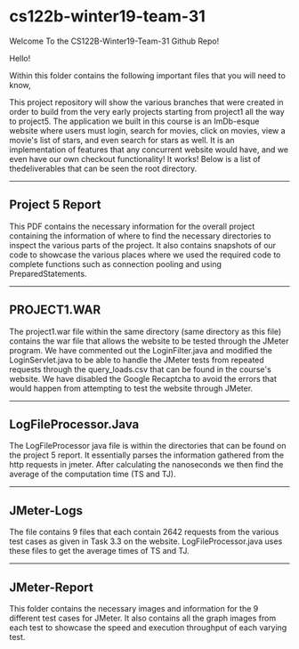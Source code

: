 # cs122b-winter19-team-31

Welcome To the CS122B-Winter19-Team-31 Github Repo!


Hello!

Within this folder contains the following important files that you will need to know,


This project repository will show the various branches that were created in order to build from the very early projects starting from project1 all the way to project5. The application we built in this course is an ImDb-esque website where users must login, search for movies, click on movies, view a movie's list of stars, and even search for stars as well. It is an implementation of features that any concurrent website would have, and we even have our own checkout functionality! It works! Below is a list of thedeliverables that can be seen the root directory.

----------------
Project 5 Report
----------------
This PDF contains the necessary information for the overall project containing the information of where to find the necessary directories to inspect the various parts of the project. It also contains snapshots of our code to showcase the various places where we used the required code to complete functions such as connection pooling and using PreparedStatements.

------------
PROJECT1.WAR
------------
The project1.war file within the same directory (same directory as this file) contains the war file that allows the website to be tested through
the JMeter program. We have commented out the LoginFilter.java and modified the LoginServlet.java to be able to handle the JMeter tests from repeated
requests through the query_loads.csv that can be found in the course's website. We have disabled the Google Recaptcha to avoid the errors that would happen from
attempting to test the website through JMeter.

---------------------
LogFileProcessor.Java
---------------------
The LogFileProcessor java file is within the directories that can be found on the project 5 report. It essentially parses the information
gathered from the http requests in jmeter. After calculating the nanoseconds we then find the average of the computation time (TS and TJ).

-----------
JMeter-Logs
-----------
The file contains 9 files that each contain 2642 requests from the various test cases as given in Task 3.3 on the website. LogFileProcessor.java
uses these files to get the average times of TS and TJ.

-------------
JMeter-Report
-------------
This folder contains the necessary images and information for the 9 different test cases for JMeter. It also contains all the graph images from each test to showcase the speed and execution throughput of each varying test.
